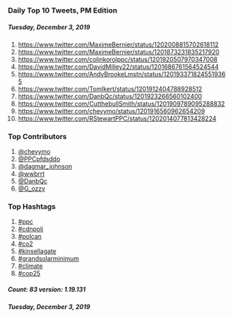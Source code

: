 ### Daily Top 10 Tweets, PM Edition
##### Tuesday, December 3, 2019
 1) https://www.twitter.com/MaximeBernier/status/1202008815702618112
 2) https://www.twitter.com/MaximeBernier/status/1201873231835217920
 3) https://www.twitter.com/colinkorolppc/status/1201920507970347008
 4) https://www.twitter.com/DavidMilley22/status/1201686761564524544
 5) https://www.twitter.com/AndyBrookeLmstn/status/1201933718245519365
 6) https://www.twitter.com/TomIkert/status/1201912404788928512
 7) https://www.twitter.com/DanbQc/status/1201923266560102400
 8) https://www.twitter.com/CutthebullSmith/status/1201909789095288832
 9) https://www.twitter.com/chevymo/status/1201916560962654209
10) https://www.twitter.com/RStewartPPC/status/1202014077813428224

### Top Contributors
  1) [@chevymo](https://www.twitter.com/chevymo)
  2) [@PPCpfdsddo](https://www.twitter.com/PPCpfdsddo)
  3) [@dagmar_johnson](https://www.twitter.com/dagmar_johnson)
  4) [@wwbrrt](https://www.twitter.com/wwbrrt)
  5) [@DanbQc](https://www.twitter.com/DanbQc)
  6) [@G_ozzy](https://www.twitter.com/G_ozzy)


### Top Hashtags

  1) [#ppc](https://www.twitter.com/hashtag/ppc)
  2) [#cdnpoli](https://www.twitter.com/hashtag/cdnpoli)
  3) [#polcan](https://www.twitter.com/hashtag/polcan)
  4) [#co2](https://www.twitter.com/hashtag/co2)
  5) [#kinsellagate](https://www.twitter.com/hashtag/kinsellagate)
  6) [#grandsolarminimum](https://www.twitter.com/hashtag/grandsolarminimum)
  7) [#climate](https://www.twitter.com/hashtag/climate)
  8) [#cop25](https://www.twitter.com/hashtag/cop25)

##### Count: 83	version: 1.19.131
##### Tuesday, December 3, 2019

